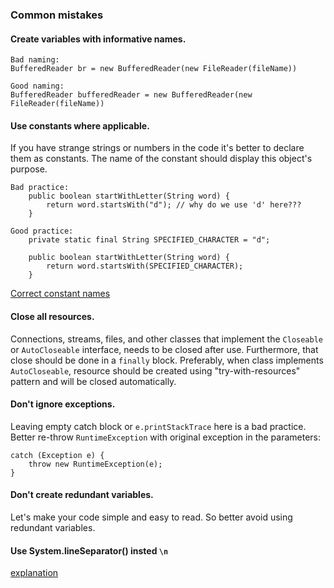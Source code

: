 ### Common mistakes

#### Create variables with informative names.
```
Bad naming:
BufferedReader br = new BufferedReader(new FileReader(fileName))
```  
```
Good naming: 
BufferedReader bufferedReader = new BufferedReader(new FileReader(fileName))
```  

#### Use constants where applicable.
If you have strange strings or numbers in the code it's better to declare them as constants.
The name of the constant should display this object's purpose.
```
Bad practice:
    public boolean startWithLetter(String word) {
        return word.startsWith("d"); // why do we use 'd' here???
    }
```
```
Good practice:
    private static final String SPECIFIED_CHARACTER = "d";
    
    public boolean startWithLetter(String word) {
        return word.startsWith(SPECIFIED_CHARACTER); 
    }
```
[Correct constant names](https://google.github.io/styleguide/javaguide.html#s5.2.4-constant-names)

#### Close all resources.
Connections, streams, files, and other classes that implement the `Closeable` or `AutoCloseable` interface, 
needs to be closed after use. Furthermore, that close should be done in a `finally` block.
Preferably, when class implements `AutoCloseable`, resource should be created using "try-with-resources" pattern 
and will be closed automatically.

#### Don't ignore exceptions.
Leaving empty catch block or `e.printStackTrace` here is a bad practice. 
Better re-throw `RuntimeException` with original exception in the parameters:
```
catch (Exception e) {
    throw new RuntimeException(e);
}
```

#### Don't create redundant variables.
Let's make your code simple and easy to read. So better avoid using redundant variables.

#### Use System.lineSeparator() insted `\n`
[explanation](https://www.geeksforgeeks.org/system-lineseparator-method-in-java-with-examples/)
